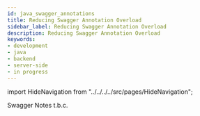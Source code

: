 ```yaml
---
id: java_swagger_annotations
title: Reducing Swagger Annotation Overload 
sidebar_label: Reducing Swagger Annotation Overload
description: Reducing Swagger Annotation Overload
keywords:
- development
- java
- backend
- server-side
- in progress
---
```


import HideNavigation  from "../../../../src/pages/HideNavigation";

Swagger Notes t.b.c.

<HideNavigation next />

